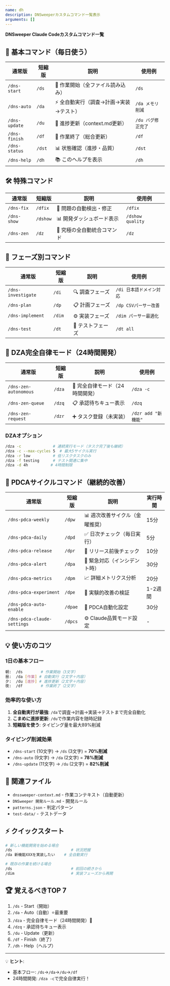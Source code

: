 ```yaml
---
name: dh
description: DNSweeperカスタムコマンド一覧表示
arguments: []
---
```


**DNSweeper Claude Codeカスタムコマンド一覧**

## 🎯 基本コマンド（毎日使う）

| 通常版 | 短縮版 | 説明 | 使用例 |
|--------|--------|------|--------|
| `/dns-start` | `/ds` | 🌅 作業開始（全ファイル読み込み） | `/ds` |
| `/dns-auto` | `/da` | ⚡ 全自動実行（調査→計画→実装→テスト） | `/da メモリ削減` |
| `/dns-update` | `/du` | 📝 進捗更新（context.md更新） | `/du バグ修正完了` |
| `/dns-finish` | `/df` | 🌙 作業終了（総合更新） | `/df` |
| `/dns-status` | `/dst` | 📊 状態確認（進捗・品質） | `/dst` |
| `/dns-help` | `/dh` | 📚 このヘルプを表示 | `/dh` |

## 🛠️ 特殊コマンド

| 通常版 | 短縮版 | 説明 | 使用例 |
|--------|--------|------|--------|
| `/dns-fix` | `/dfix` | 🔧 問題の自動検出・修正 | `/dfix` |
| `/dns-show` | `/dshow` | 📊 開発ダッシュボード表示 | `/dshow quality` |
| `/dns-zen` | `/dz` | 🧘 究極の全自動統合コマンド | `/dz` |

## 🔧 フェーズ別コマンド

| 通常版 | 短縮版 | 説明 | 使用例 |
|--------|--------|------|--------|
| `/dns-investigate` | `/di` | 🔍 調査フェーズ | `/di 日本語ドメイン対応` |
| `/dns-plan` | `/dp` | 📋 計画フェーズ | `/dp CSVパーサー改善` |
| `/dns-implement` | `/dim` | ⚙️ 実装フェーズ | `/dim パーサー最適化` |
| `/dns-test` | `/dt` | 🧪 テストフェーズ | `/dt all` |

## 🤖 DZA完全自律モード（24時間開発）

| 通常版 | 短縮版 | 説明 | 使用例 |
|--------|--------|------|--------|
| `/dns-zen-autonomous` | `/dza` | 🤖 完全自律モード（24時間開発） | `/dza -c` |
| `/dns-zen-queue` | `/dzq` | 📋 承認待ちキュー表示 | `/dzq` |
| `/dns-zen-request` | `/dzr` | ➕ タスク登録（未実装） | `/dzr add "新機能"` |

### DZAオプション
```bash
/dza -c              # 連続実行モード（タスク完了後も継続）
/dza -c --max-cycles 5  # 最大5サイクル実行
/dza -r low          # 低リスクタスクのみ
/dza -f testing      # テスト関連に集中
/dza -d 4h          # 4時間制限
```

## 🔄 PDCAサイクルコマンド（継続的改善）

| 通常版 | 短縮版 | 説明 | 実行時間 |
|--------|--------|------|----------|
| `/dns-pdca-weekly` | `/dpw` | 📊 週次改善サイクル（金曜推奨） | 15分 |
| `/dns-pdca-daily` | `/dpd` | ✅ 日次チェック（毎日実行） | 5分 |
| `/dns-pdca-release` | `/dpr` | 🚀 リリース前後チェック | 10分 |
| `/dns-pdca-alert` | `/dpa` | 🚨 緊急対応（インシデント時） | 30分 |
| `/dns-pdca-metrics` | `/dpm` | 📈 詳細メトリクス分析 | 20分 |
| `/dns-pdca-experiment` | `/dpe` | 🧪 実験的改善の検証 | 1-2週間 |
| `/dns-pdca-auto-enable` | `/dpae` | 🤖 PDCA自動化設定 | 30分 |
| `/dns-pdca-claude-settings` | `/dpcs` | ⚙️ Claude品質モード設定 | - |

## 💡 使い方のコツ

### 1日の基本フロー
```bash
朝:  /ds        # 作業開始（3文字）
昼:  /da [作業] # 自動実行（2文字＋内容）
夕:  /du [進捗] # 進捗更新（2文字＋内容）
夜:  /df        # 作業終了（2文字）
```

### 効率的な使い方
1. **全自動実行が最強**: `/da`で調査→計画→実装→テストまで完全自動化
2. **こまめに進捗更新**: `/du`で作業内容を随時記録
3. **短縮版を使う**: タイピング量を最大89%削減

### タイピング削減効果
- `/dns-start` (10文字) → `/ds` (3文字) = **70%削減**
- `/dns-auto` (9文字) → `/da` (2文字) = **78%削減**
- `/dns-update` (11文字) → `/du` (2文字) = **82%削減**

## 📂 関連ファイル
- `dnssweeper-context.md` - 作業コンテキスト（自動更新）
- `DNSweeper 開発ルール.md` - 開発ルール
- `patterns.json` - 判定パターン
- `test-data/` - テストデータ

## ⚡ クイックスタート
```bash
# 新しい機能開発を始める場合
/ds                          # 状況把握
/da 新機能XXXを実装したい    # 全自動実行

# 既存の作業を続ける場合
/ds                          # 前回の続きから
/dim                         # 実装フェーズから再開
```

## 🏆 覚えるべきTOP 7
1. `/ds` - Start（開始）
2. `/da` - Auto（自動）⭐最重要
3. `/dza` - 完全自律モード（24時間開発）🤖
4. `/dzq` - 承認待ちキュー表示
5. `/du` - Update（更新）
6. `/df` - Finish（終了）
7. `/dh` - Help（ヘルプ）

---
💡 **ヒント**: 
- 基本フロー: `/ds`→`/da`→`/du`→`/df`
- 24時間開発: `/dza -c`で完全自律実行！